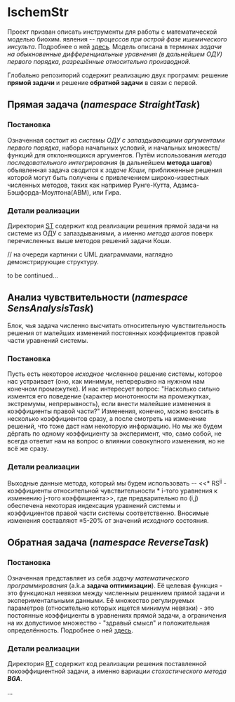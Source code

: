 # IschemStr

Проект призван описать инструменты для работы с математической моделью биохим. явления -- *процессов при острой фазе ишемического инсульта*. Подробнее о ней [здесь](https://www.overleaf.com/read/mtxqqwygypgp). Модель описана в терминах *задачи на обыкновенные дифференциальные уравнения (в дальнейшем ОДУ) первого порядка, разрешённые относительно производной*. 

Глобально репозиторий содержит реализацию двух программ: решение **прямой задачи** и решение **обратной задачи** в связи с первой.

## Прямая задача (*namespace StraightTask*)

### Постановка
Означенная состоит из *системы ОДУ с запаздывающими аргументами первого порядка*, набора начальных условий, и начальных множеств/функций для отклоняющихся аргументов. Путём использования *метода последовательного интегрирования* (в дальнейшем **метода шагов**) объявленная задача сводится к *задаче Коши*, приближенные решения которой могут быть получены с привлечением широко-известных численных методов, таких как например Рунге-Кутта, Адамса-Бэшфорда-Моултона(ABM), или Гира.

### Детали реализации
Директория [ST](projects/ST/ST) содержит код реализации решения прямой задачи на системе из ОДУ с запаздываниями, а именно *метода шагов* поверх перечисленных выше методов решений задачи Коши.

// на очереди картинки с UML диаграммами, наглядно демонстрирующие структуру.

to be continued...

## Анализ чувствительности (*namespace SensAnalysisTask*)
Блок, чья задача численно высчитать относительную чувствительность решения от малейших изменений постоянных коэффициентов правой части уравнений системы.

### Постановка
Пусть есть некоторое *исходное* численное решение системы, которое нас устраивает (оно, как минимум, неперерывно на нужном нам конечном промежутке). И нас интересует вопрос: "Насколько сильно изментся его поведение (характер монотонности на промежутках, экстремумы, непрерывность), если внести малейшие изменения в коэффициенты правой части?" Изменения, конечно, можно вносить в несколько коэффициентов сразу, а после смотреть на изменение решений, что тоже даст нам некоторую информацию. Но мы же будем дёргать по одному коэффициенту за эксперимент, что, само собой, не всегда ответит нам на вопрос о влиянии совокупного изменения, но не всё же сразу.

### Детали реализации
Выходные данные метода, который мы будем использовать -- <<* RS<sup>ij</sup> - коэффициенты относительной чувствительности * i-того уравнения к изменению j-того коэффициента>>, где предварительно по (i,j) обеспечена некоторая индексация уравнений системы и коэффициентов правой части системы соответственно. Вносимые изменения составляют ±5-20% от значений *исходного* состояния. 

## Обратная задача (*namespace ReverseTask*)

### Постановка
Означенная представляет из себя *задачу математического программирования* (a.k.a **задача оптимизации**). Её целевая функция - это функционал невязки между численным решением прямой задачи и экспериментальными данными. Её множество регулируемых параметров (относительно которых ищется минимум невязки) - это постоянные коэффициенты в уравнениях прямой задачи, а ограничения на их допустимое множество - "здравый смысл" и положительная определённость. Подробнее о ней [здесь](https://www.overleaf.com/read/fygdbgkzgxtz).


### Детали реализации 
Директория [RT](projects/RT/RT) содержит код реализации решения поставленной покоэффициентной задачи, а именно вариации *стохастического метода* ***BGA***.

...

<!--
Input содержит необходимые входные данные для работы, такие как начальные условия, значения постоянных коэффициентов правой части уравнений по умолчанию...
-->

